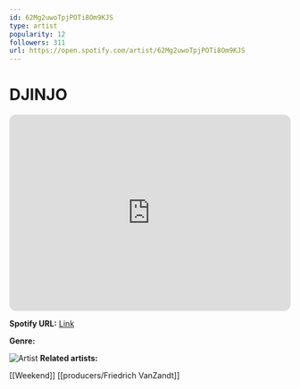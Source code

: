 ```yaml
---
id: 62Mg2uwoTpjPOTi8Om9KJS
type: artist
popularity: 12
followers: 311
url: https://open.spotify.com/artist/62Mg2uwoTpjPOTi8Om9KJS
---
```

# DJINJO

<iframe style="border-radius:12px" src="https://open.spotify.com/embed/artist/62Mg2uwoTpjPOTi8Om9KJS" width="100%" height="352" frameBorder="0" allowfullscreen="" allow="autoplay; clipboard-write; encrypted-media; fullscreen; picture-in-picture" loading="lazy"></iframe>

**Spotify URL:** [Link](https://open.spotify.com/artist/62Mg2uwoTpjPOTi8Om9KJS)

**Genre:** 

![Artist](https://i.scdn.co/image/ab6761610000e5eb7ee993ab2b55f29ff64f27c1)
**Related artists:**

[[Weekend]]
[[producers/Friedrich VanZandt]]
